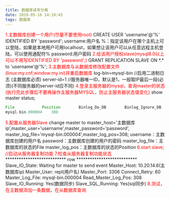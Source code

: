 ```yaml
---
title: 数据库读写分离
date: 2019-05-16 14:19:43
tags: 数据库
---
```

<label style="color:red">1.主数据库创建一个用户(尽量不要使用root) </label>
	CREATE USER 'username'@'%' IDENTIFIED BY 'password';
	username:用户名
	%：指定该用户在哪个主机上可以登陆，如果是本地用户可用localhost，如果想让该用户可以从任意远程主机登陆，可以使用通配符%
	password:用户密码
<label style="color:red">2.给该用户授权slave(mysql8.0以上可以不用写IDENTIFIED BY 'password';)</label>
	GRANT REPLICATION SLAVE ON \*.\* to 'username'@'%';
<label style="color:red">3.主数据库与从数据库修改配置文件(linux:my.cnf;window:my.ini)并重启数据库</label>
	log-bin=mysql-bin //启用二进制日志 (主数据库必须)
	server-id=1 //服务器唯一ID，默认是1，一般取IP最后一段(必须)(不同服务器的server-id应不同)<!-- more -->
<label style="color:red">4.登录主服务器的mysql，查询master的状态(执行完此步骤后不要再操作主服务器MYSQL，防止主服务器状态值变化)</label>
	show master status;
```java
File			Position		Binlog_Do_DB		Binlog_Ignore_DB
mysql-bin.000004	308
```
<label style="color:red">5.配置从服务器Slave</label>
	change master to master_host='主数据库ip',master_user='username',master_password='password', master_log_file='mysql-bin.000004',master_log_pos=308; 
 	username：主数据库创建的用户名
	password：主数据库创建的用户的密码
	master_log_file：主数据库的状态的File
	master_log_pos：主数据库的状态的Position
<label style="color:red">6.start slave; //启动从服务器复制功能</label>
<label style="color:red">7.检查从服务器复制功能状态</label>
*************************** row ***************************
			 Slave_IO_State: Waiting for master to send event
					Master_Host: 10.20.14.6(主数据库ip)
					Master_User: repl(用户名)
					Master_Port: 3306
				Connect_Retry: 60
			Master_Log_File: mysql-bin.000004
	Read_Master_Log_Pos: 308
		 Slave_IO_Running: Yes(数据同步)
		Slave_SQL_Running: Yes(sql同步)
<label style="color:red">8.测试，在主数据添加一条数据，在从数据库查询</label>

